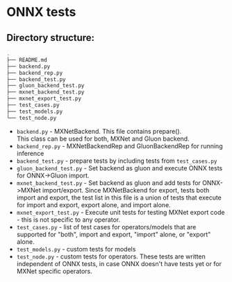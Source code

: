 <!--- Licensed to the Apache Software Foundation (ASF) under one -->
<!--- or more contributor license agreements.  See the NOTICE file -->
<!--- distributed with this work for additional information -->
<!--- regarding copyright ownership.  The ASF licenses this file -->
<!--- to you under the Apache License, Version 2.0 (the -->
<!--- "License"); you may not use this file except in compliance -->
<!--- with the License.  You may obtain a copy of the License at -->
<!--- -->
<!---   http://www.apache.org/licenses/LICENSE-2.0 -->
<!--- -->
<!--- Unless required by applicable law or agreed to in writing, -->
<!--- software distributed under the License is distributed on an -->
<!--- "AS IS" BASIS, WITHOUT WARRANTIES OR CONDITIONS OF ANY -->
<!--- KIND, either express or implied.  See the License for the -->
<!--- specific language governing permissions and limitations -->
<!--- under the License. -->

# ONNX tests

## Directory structure:

```bash
.
├── README.md
├── backend.py
├── backend_rep.py
├── backend_test.py
├── gluon_backend_test.py
├── mxnet_backend_test.py
├── mxnet_export_test.py
├── test_cases.py
├── test_models.py
└── test_node.py
```

* `backend.py` - MXNetBackend. This file contains prepare(). \
This class can be used for both, MXNet and Gluon backend.
* `backend_rep.py` - MXNetBackendRep and GluonBackendRep for running inference
* `backend_test.py` - prepare tests by including tests from `test_cases.py`
* `gluon_backend_test.py` - Set backend as gluon and execute ONNX tests for ONNX->Gluon import.
* `mxnet_backend_test.py` - Set backend as gluon and add tests for ONNX->MXNet import/export.
Since MXNetBackend for export, tests both import and export, the test list in this file is
a union of tests that execute for import and export, export alone, and import alone.
* `mxnet_export_test.py` - Execute unit tests for testing MXNet export code - this is not specific to
any operator.
* `test_cases.py` - list of test cases for operators/models that are supported
for "both", import and export, "import" alone, or "export" alone.
* `test_models.py` - custom tests for models
* `test_node.py` - custom tests for operators. These tests are written independent of ONNX tests, in case
ONNX doesn't have tests yet or for MXNet specific operators.
